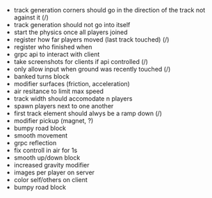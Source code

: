 * track generation corners should go in the direction of the track not against it (/)
* track generation should not go into itself
* start the physics once all players joined
* register how far players moved (last track touched) (/)
* register who finished when
* grpc api to interact with client
* take screenshots for clients if api controlled (/)
* only allow input when ground was recently touched (/)
* banked turns block
* modifier surfaces (friction, acceleration)
* air resitance to limit max speed
* track width should accomodate n players
* spawn players next to one another
* first track element should alwys be a ramp down (/)
* modifier pickup (magnet, ?)
* bumpy road block
* smooth movement
* grpc reflection
* fix controll in air for 1s
* smooth up/down block
* increased gravity modifier
* images per player on server
* color self/others on client
* bumpy road block
